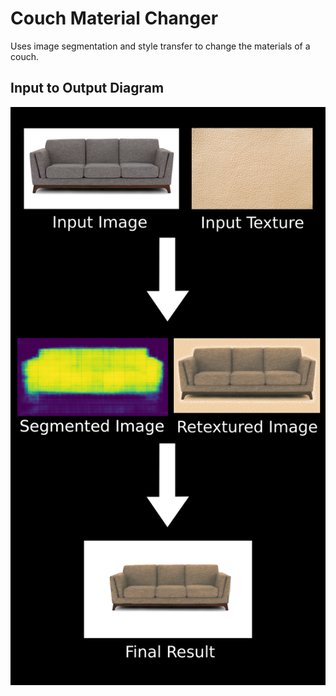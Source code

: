 # Couch Material Changer
Uses image segmentation and style transfer to change the materials of a couch.

## Input to Output Diagram
![Diagram](CouchMaterialChangerExample.png "Input to Output Diagram")

